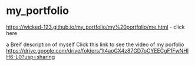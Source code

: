 
# my_portfolio
https://wicked-123.github.io/my_portfolio/my%20portfolio/me.html - click here

a Breif description of myself 
Click  this link to see the video of my porfolio 
https://drive.google.com/drive/folders/1t4aoGX4z87GD7oCYEECgF1FwNHIH6-L0?usp=sharing
